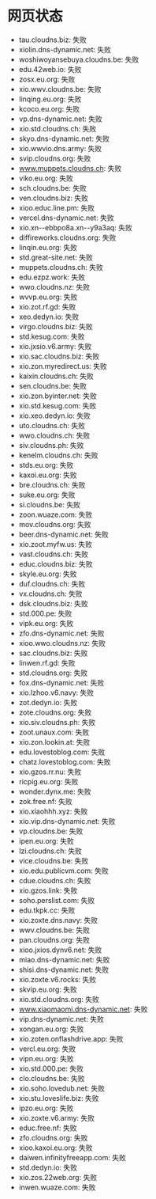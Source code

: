 # 网页状态
- tau.cloudns.biz: 失败
- xiolin.dns-dynamic.net: 失败
- woshiwoyansebuya.cloudns.be: 失败
- edu.42web.io: 失败
- zosx.eu.org: 失败
- xio.wwv.cloudns.be: 失败
- linqing.eu.org: 失败
- kcoco.eu.org: 失败
- vp.dns-dynamic.net: 失败
- xio.std.cloudns.ch: 失败
- skyo.dns-dynamic.net: 失败
- xio.wwvio.dns.army: 失败
- svip.cloudns.org: 失败
- www.muppets.cloudns.ch: 失败
- viko.eu.org: 失败
- sch.cloudns.be: 失败
- ven.cloudns.biz: 失败
- xioo.educ.line.pm: 失败
- vercel.dns-dynamic.net: 失败
- xio.xn--ebbpo8a.xn--y9a3aq: 失败
- diffireworks.cloudns.org: 失败
- linqin.eu.org: 失败
- std.great-site.net: 失败
- muppets.cloudns.ch: 失败
- edu.ezpz.work: 失败
- wwo.cloudns.nz: 失败
- wvvp.eu.org: 失败
- xio.zot.rf.gd: 失败
- xeo.dedyn.io: 失败
- virgo.cloudns.biz: 失败
- std.kesug.com: 失败
- xio.jxsio.v6.army: 失败
- xio.sac.cloudns.biz: 失败
- xio.zon.myredirect.us: 失败
- kaixin.cloudns.ch: 失败
- sen.cloudns.be: 失败
- xio.zon.byinter.net: 失败
- xio.std.kesug.com: 失败
- xio.xeo.dedyn.io: 失败
- uto.cloudns.ch: 失败
- wwo.cloudns.ch: 失败
- siv.cloudns.ph: 失败
- kenelm.cloudns.ch: 失败
- stds.eu.org: 失败
- kaxoi.eu.org: 失败
- bre.cloudns.ch: 失败
- suke.eu.org: 失败
- si.cloudns.be: 失败
- zoon.wuaze.com: 失败
- mov.cloudns.org: 失败
- beer.dns-dynamic.net: 失败
- xio.zoot.myfw.us: 失败
- vast.cloudns.ch: 失败
- educ.cloudns.biz: 失败
- skyle.eu.org: 失败
- duf.cloudns.ch: 失败
- vx.cloudns.ch: 失败
- dsk.cloudns.biz: 失败
- std.000.pe: 失败
- vipk.eu.org: 失败
- zfo.dns-dynamic.net: 失败
- xioo.wwo.cloudns.nz: 失败
- sac.cloudns.biz: 失败
- linwen.rf.gd: 失败
- std.cloudns.org: 失败
- fox.dns-dynamic.net: 失败
- xio.lzhoo.v6.navy: 失败
- zot.dedyn.io: 失败
- zote.cloudns.org: 失败
- xio.siv.cloudns.ph: 失败
- zoot.unaux.com: 失败
- xio.zon.lookin.at: 失败
- edu.lovestoblog.com: 失败
- chatz.lovestoblog.com: 失败
- xio.gzos.rr.nu: 失败
- ricpig.eu.org: 失败
- wonder.dynx.me: 失败
- zok.free.nf: 失败
- xio.xiaohhh.xyz: 失败
- xio.vip.dns-dynamic.net: 失败
- vp.cloudns.be: 失败
- ipen.eu.org: 失败
- lzi.cloudns.ch: 失败
- vice.cloudns.be: 失败
- xio.edu.publicvm.com: 失败
- cdue.cloudns.ch: 失败
- xio.gzos.link: 失败
- soho.perslist.com: 失败
- edu.tkpk.cc: 失败
- xio.zoxte.dns.navy: 失败
- wwv.cloudns.be: 失败
- pan.cloudns.org: 失败
- xioo.jxios.dynv6.net: 失败
- miao.dns-dynamic.net: 失败
- shisi.dns-dynamic.net: 失败
- xio.zoxte.v6.rocks: 失败
- skvip.eu.org: 失败
- xio.std.cloudns.org: 失败
- www.xiaomaomi.dns-dynamic.net: 失败
- vip.dns-dynamic.net: 失败
- xongan.eu.org: 失败
- xio.zoten.onflashdrive.app: 失败
- vercl.eu.org: 失败
- vipn.eu.org: 失败
- xio.std.000.pe: 失败
- clo.cloudns.be: 失败
- xio.soho.lovedub.net: 失败
- xio.stu.loveslife.biz: 失败
- ipzo.eu.org: 失败
- xio.zoxte.v6.army: 失败
- educ.free.nf: 失败
- zfo.cloudns.org: 失败
- xioo.kaxoi.eu.org: 失败
- daiwen.infinityfreeapp.com: 失败
- std.dedyn.io: 失败
- xio.zos.22web.org: 失败
- inwen.wuaze.com: 失败
